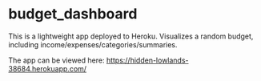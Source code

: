 # budget_dashboard
This is a lightweight app deployed to Heroku. Visualizes a random budget, including income/expenses/categories/summaries. 

The app can be viewed here: https://hidden-lowlands-38684.herokuapp.com/
